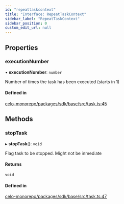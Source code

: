 ```yaml
---
id: "repeattaskcontext"
title: "Interface: RepeatTaskContext"
sidebar_label: "RepeatTaskContext"
sidebar_position: 0
custom_edit_url: null
---
```


## Properties

### executionNumber

• **executionNumber**: `number`

Number of times the task has been executed (starts in 1)

#### Defined in

[celo-monorepo/packages/sdk/base/src/task.ts:45](https://github.com/celo-org/docs/blob/36f0e03d3/celo-monorepo/packages/sdk/base/src/task.ts#L45)

## Methods

### stopTask

▸ **stopTask**(): `void`

Flag task to be stopped. Might not be inmediate

#### Returns

`void`

#### Defined in

[celo-monorepo/packages/sdk/base/src/task.ts:47](https://github.com/celo-org/docs/blob/36f0e03d3/celo-monorepo/packages/sdk/base/src/task.ts#L47)
